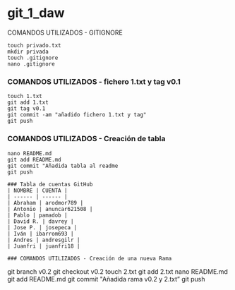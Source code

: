 # git_1_daw
 COMANDOS UTILIZADOS - GITIGNORE
```
touch privado.txt
mkdir privada
touch .gitignore
nano .gitignore
```
### COMANDOS UTILIZADOS - fichero 1.txt y tag v0.1
```
touch 1.txt
git add 1.txt
git tag v0.1
git commit -am "añadido fichero 1.txt y tag"
git push
```
### COMANDOS UTILIZADOS - Creación de tabla
```
nano README.md
git add README.md
git commit "Añadida tabla al readme
git push

### Tabla de cuentas GitHub
| NOMBRE | CUENTA |
| ------ | ------ |
| Abraham | arodmor789 |
| Antonio | anuncar621508 |
| Pablo | pamadob |
| David R. | davrey |
| Jose P. | josepeca |
| Iván | ibarrom693 |
| Andres | andresgilr |
| Juanfri | juanfri18 |

### COMANDOS UTILIZADOS - Creación de una nueva Rama
```
git branch v0.2
git checkout v0.2
touch 2.txt
git add 2.txt
nano README.md
git add README.md
git commit "Añadida rama v0.2 y 2.txt”
git push
```


